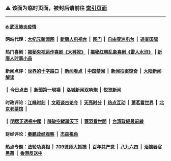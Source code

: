 ### ⚠️ 该面为临时页面，被封后请前往 [索引页面](../link4.md)

---

#### [🔥 武汉肺炎疫情](http://138.68.236.129:10000/videos/corona/)

#### 网站代理：[大纪元新闻网](http://138.68.236.129:10080/gb/) &nbsp;|&nbsp; [新唐人电视台](http://138.68.236.129:8808/gb/) &nbsp;|&nbsp; [网门](http://138.68.236.129:11000/) &nbsp;|&nbsp; [自由亚洲电台](http://138.68.236.129:9800/mandarin/) &nbsp;|&nbsp; [追查国际](http://138.68.236.129:10010/)

#### 热门喜剧：[揭秘央视运作喜剧《大裤衩》](http://138.68.236.129:10000/videos/res/big-shorts/) &nbsp;|&nbsp;[揭秘红朝乱象喜剧《雷人水浒》](http://138.68.236.129:10000/videos/res/OutlawsOfMarsh/) &nbsp;|&nbsp;[新唐人时事小品](http://138.68.236.129:10000/videos/res/comedy/)

#### 新闻点评：[世界的十字路口](http://138.68.236.129/tanghao/) &nbsp;|&nbsp; [新闻看点](http://138.68.236.129/news-insight/) &nbsp;|&nbsp;[中国禁闻](http://138.68.236.129/ntdtv-news/) &nbsp;|&nbsp; [新闻拍案惊奇](http://138.68.236.129/dayu/) &nbsp;|&nbsp; [大陆新闻解读](http://138.68.236.129/ntdtv-comedy/)
####   &nbsp;|&nbsp;  [今日点击](http://138.68.236.129/news-click/)  &nbsp;|&nbsp; [新聞第一現場](http://138.68.236.129/primary-scene/) &nbsp;|&nbsp; [洛城新闻双响炮](http://138.68.236.129/la-news/) &nbsp;|&nbsp; [悦览新闻](http://138.68.236.129/dingyue/)

#### 时政评论：[江峰时刻](http://138.68.236.129/today-in-history/) &nbsp;|&nbsp; [文昭谈古论今](http://138.68.236.129/wenzhao/) &nbsp;|&nbsp; [天亮时分](http://138.68.236.129/tianliang/) &nbsp;|&nbsp; [热点互动](http://138.68.236.129/ntdtv-rdhd/) &nbsp;|&nbsp; [萧茗看世界](http://138.68.236.129/simonegao/) &nbsp;|&nbsp; [北京老茶馆](http://138.68.236.129/teahouse/)  &nbsp;|&nbsp;  
####   &nbsp;|&nbsp;  [明居正透視中國](http://138.68.236.129/decoding-china/)  &nbsp;|&nbsp; [陳破空縱論天下](http://138.68.236.129/pokong/)  &nbsp;|&nbsp; [薇羽看世間](http://138.68.236.129/weiyu/)  &nbsp;|&nbsp; [台湾政經最前線](http://138.68.236.129/taiwan/)   

#### 财经评论：[秦鹏政经观察](http://138.68.236.129/qinpeng/) &nbsp;|&nbsp; [杰森視角 ](http://138.68.236.129/jason/)

#### 热点专题：[法轮功真相](http://138.68.236.129:10000/videos/truth.html) &nbsp;|&nbsp; [709律师大抓捕](http://138.68.236.129:10000/videos/709/) &nbsp;|&nbsp; [百年共产党](http://138.68.236.129:10000/videos/ccp.html) &nbsp;|&nbsp; [八九六四](http://138.68.236.129:10000/videos/88/)  &nbsp;|&nbsp; [活摘器官黑幕](http://138.68.236.129:10000/videos/res/Organs/)  &nbsp;|&nbsp; [香港反送中](http://138.68.236.129:10000/videos/res/hk/) 

<img src='http://gfw-breaker.win/link4.md' width='0px' height='0px'/>

